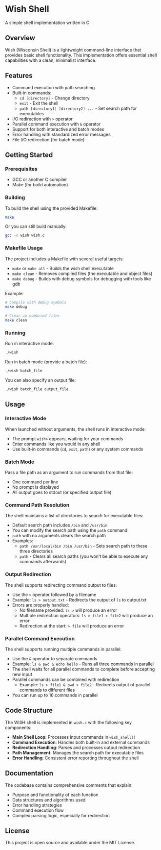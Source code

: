 # Wish Shell

A simple shell implementation written in C.

## Overview

Wish (Wisconsin Shell) is a lightweight command-line interface that provides basic shell functionality. This implementation offers essential shell capabilities with a clean, minimalist interface.

## Features

- Command execution with path searching
- Built-in commands: 
  - `cd [directory]` - Change directory
  - `exit` - Exit the shell
  - `path [directory1] [directory2] ...` - Set search path for executables
- I/O redirection with `>` operator
- Parallel command execution with `&` operator
- Support for both interactive and batch modes
- Error handling with standardized error messages
- File I/O redirection (for batch mode)

## Getting Started

### Prerequisites

- GCC or another C compiler
- Make (for build automation)

### Building

To build the shell using the provided Makefile:

```bash
make
```

Or you can still build manually:

```bash
gcc -o wish wish.c 
```

### Makefile Usage

The project includes a Makefile with several useful targets:

- `make` or `make all` - Builds the wish shell executable
- `make clean` - Removes compiled files (the executable and object files)
- `make debug` - Builds with debug symbols for debugging with tools like gdb

Example:
```bash
# Compile with debug symbols
make debug

# Clean up compiled files
make clean
```

### Running

Run in interactive mode:

```bash
./wish
```

Run in batch mode (provide a batch file):

```bash
./wish batch_file
```

You can also specify an output file:

```bash
./wish batch_file output_file
```

## Usage

### Interactive Mode

When launched without arguments, the shell runs in interactive mode:
- The prompt `wish>` appears, waiting for your commands
- Enter commands like you would in any shell
- Use built-in commands (`cd`, `exit`, `path`) or any system commands

### Batch Mode

Pass a file path as an argument to run commands from that file:
- One command per line
- No prompt is displayed
- All output goes to stdout (or specified output file)

### Command Path Resolution

The shell maintains a list of directories to search for executable files:
- Default search path includes `/bin` and `/usr/bin`
- You can modify the search path using the `path` command
- `path` with no arguments clears the search path
- Examples:
  - `path /usr/local/bin /bin /usr/bin` - Sets search path to these three directories
  - `path` - Clears all search paths (you won't be able to execute any commands afterwards)

### Output Redirection

The shell supports redirecting command output to files:
- Use the `>` operator followed by a filename
- Example: `ls > output.txt` - Redirects the output of `ls` to output.txt
- Errors are properly handled:
  - No filename provided: `ls >` will produce an error
  - Multiple redirection operators: `ls > file1 > file2` will produce an error
  - Redirection at the start: `> file` will produce an error

### Parallel Command Execution

The shell supports running multiple commands in parallel:
- Use the `&` operator to separate commands
- Example: `ls & pwd & echo hello` - Runs all three commands in parallel
- The shell waits for all parallel commands to complete before accepting new input
- Parallel commands can be combined with redirection
  - Example: `ls > file1 & pwd > file2` - Redirects output of parallel commands to different files
- You can run up to 16 commands in parallel

## Code Structure

The WISH shell is implemented in `wish.c` with the following key components:

- **Main Shell Loop**: Processes input commands in `wish_shell()`
- **Command Execution**: Handles both built-in and external commands
- **Redirection Handling**: Parses and processes output redirection
- **Path Management**: Manages the search path for executable files
- **Error Handling**: Consistent error reporting throughout the shell

## Documentation

The codebase contains comprehensive comments that explain:
- Purpose and functionality of each function
- Data structures and algorithms used
- Error handling strategies
- Command execution flow
- Complex parsing logic, especially for redirection

## License

This project is open source and available under the MIT License.
